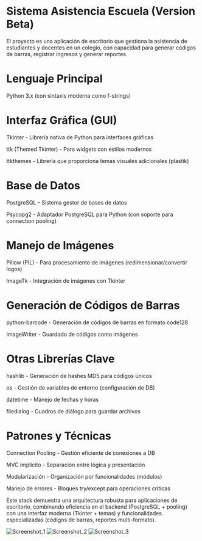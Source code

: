# Sistema Asistencia Escuela (Version Beta)
El proyecto es una aplicación de escritorio que gestiona la asistencia de estudiantes y docentes en un colegio, con capacidad para generar códigos de barras, registrar ingresos y generar reportes.
# Lenguaje Principal
Python 3.x (con sintaxis moderna como f-strings)
# Interfaz Gráfica (GUI)
Tkinter - Librería nativa de Python para interfaces gráficas

ttk (Themed Tkinter) - Para widgets con estilos modernos

ttkthemes - Librería que proporciona temas visuales adicionales (plastik)

# Base de Datos

PostgreSQL - Sistema gestor de bases de datos

Psycopg2 - Adaptador PostgreSQL para Python (con soporte para connection pooling)

# Manejo de Imágenes

Pillow (PIL) - Para procesamiento de imágenes (redimensionar/convertir logos)

ImageTk - Integración de imágenes con Tkinter

# Generación de Códigos de Barras

python-barcode - Generación de códigos de barras en formato code128

ImageWriter - Guardado de códigos como imágenes

# Otras Librerías Clave
hashlib - Generación de hashes MD5 para códigos únicos

os - Gestión de variables de entorno (configuración de DB)

datetime - Manejo de fechas y horas

filedialog - Cuadros de diálogo para guardar archivos

# Patrones y Técnicas
Connection Pooling - Gestión eficiente de conexiones a DB

MVC implícito - Separación entre lógica y presentación

Modularización - Organización por funcionalidades (módulos)

Manejo de errores - Bloques try/except para operaciones críticas

Este stack demuestra una arquitectura robusta para aplicaciones de escritorio, combinando eficiencia en el backend (PostgreSQL + pooling) con una interfaz moderna (Tkinter + temas) y funcionalidades especializadas (códigos de barras, reportes multi-formato).

![Screenshot_1](https://github.com/user-attachments/assets/911f3fe0-421b-48df-b43f-9c95d65d79d8)
![Screenshot_2](https://github.com/user-attachments/assets/8e26c865-5165-4833-a633-da9553d981ae)
![Screenshot_3](https://github.com/user-attachments/assets/0716bf5b-96f2-4d52-bb63-f87253f8b428)


